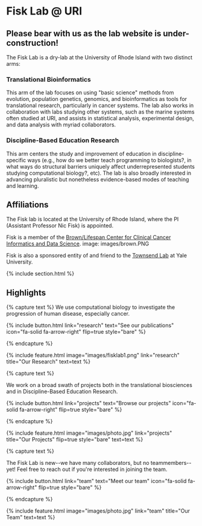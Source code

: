 ---
---

# Fisk Lab @ URI
## Please bear with us as the lab website is under-construction!
The Fisk Lab is a dry-lab at the University of Rhode Island with two distinct arms:
### Translational Bioinformatics
This arm of the lab focuses on using "basic science" methods from evolution, population genetics, genomics, and bioinformatics as tools for translational research, particularly in cancer systems. The lab also works in collaboration with labs studying other systems, such as the marine systems often studied at URI, and assists in statistical analysis, experimental design, and data analysis with myriad collaborators. 

### Discipline-Based Education Research
This arm centers the study and improvement of education in discipline-specific ways (e.g., how do we better teach programming to biologists?, in what ways do structural barriers uniquely affect underrepresented students studying computational biology?, etc). The lab is also broadly interested in advancing pluralistic but nonetheless evidence-based modes of teaching and learning.

## Affiliations
The Fisk lab is located at the University of Rhode Island, where the PI (Assistant Professor Nic Fisk) is appointed.

Fisk is a member of the [Brown/Lifespan Center for Clinical Cancer Informatics and Data Science](https://sites.brown.edu/ccids/).
image: images/brown.PNG

Fisk is also a sponsored entity of and friend to the [Townsend Lab](https://medicine.yale.edu/lab/townsend/) at Yale University.


{% include section.html %}

## Highlights

{% capture text %}
We use computational biology to investigate the progression of human disease, especially cancer.

{%
  include button.html
  link="research"
  text="See our publications"
  icon="fa-solid fa-arrow-right"
  flip=true
  style="bare"
%}

{% endcapture %}

{%
  include feature.html
  image="images/fisklab1.png"
  link="research"
  title="Our Research"
  text=text
%}

{% capture text %}

We work on a broad swath of projects both in the translational biosciences and in Discipline-Based Education Research.

{%
  include button.html
  link="projects"
  text="Browse our projects"
  icon="fa-solid fa-arrow-right"
  flip=true
  style="bare"
%}

{% endcapture %}

{%
  include feature.html
  image="images/photo.jpg"
  link="projects"
  title="Our Projects"
  flip=true
  style="bare"
  text=text
%}

{% capture text %}

The Fisk Lab is new--we have many collaborators, but no teammembers--yet! Feel free to reach out if you're interested in joining the team.

{%
  include button.html
  link="team"
  text="Meet our team"
  icon="fa-solid fa-arrow-right"
  flip=true
  style="bare"
%}

{% endcapture %}

{%
  include feature.html
  image="images/photo.jpg"
  link="team"
  title="Our Team"
  text=text
%}
